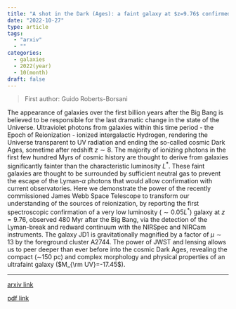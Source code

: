 ```yaml
---
title: "A shot in the Dark (Ages): a faint galaxy at $z=9.76$ confirmed with JWST"
date: "2022-10-27"
type: article
tags:
  - "arxiv"
  - ""
categories:
  - galaxies
  - 2022(year)
  - 10(month)
draft: false
---
```


> First author: Guido Roberts-Borsani

 The appearance of galaxies over the first billion years after the Big Bang is
believed to be responsible for the last dramatic change in the state of the
Universe. Ultraviolet photons from galaxies within this time period - the Epoch
of Reionization - ionized intergalactic Hydrogen, rendering the Universe
transparent to UV radiation and ending the so-called cosmic Dark Ages, sometime
after redshift $z\sim8$. The majority of ionizing photons in the first few
hundred Myrs of cosmic history are thought to derive from galaxies
significantly fainter than the characteristic luminosity $L^{*}$. These faint
galaxies are thought to be surrounded by sufficient neutral gas to prevent the
escape of the Lyman-$\alpha$ photons that would allow confirmation with current
observatories. Here we demonstrate the power of the recently commissioned James
Webb Space Telescope to transform our understanding of the sources of
reionization, by reporting the first spectroscopic confirmation of a very low
luminosity ($\sim0.05 L^{*}$) galaxy at $z=9.76$, observed 480 Myr after the
Big Bang, via the detection of the Lyman-break and redward continuum with the
NIRSpec and NIRCam instruments. The galaxy JD1 is gravitationally magnified by
a factor of $\mu\sim13$ by the foreground cluster A2744. The power of JWST and
lensing allows us to peer deeper than ever before into the cosmic Dark Ages,
revealing the compact ($\sim$150 pc) and complex morphology and physical
properties of an ultrafaint galaxy ($M_{\rm UV}=-17.45$).

---
[arxiv link](http://arxiv.org/abs/2210.15639v1)

[pdf link](http://arxiv.org/pdf/2210.15639v1)